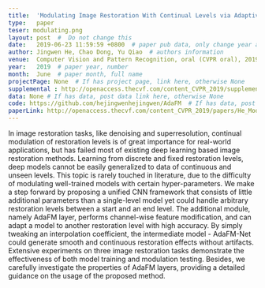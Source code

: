 ```yaml
---
title:  'Modulating Image Restoration With Continual Levels via Adaptive Feature Modification Layers'  #  Paper title, covered by ''
type:   paper
teser: modulating.png
layout: post  #  Do not change this
date:   2019-06-23 11:59:59 +0800  # paper pub data, only change year and month according to this format
author: Jingwen He, Chao Dong, Yu Qiao  # authors information
venue:  Computer Vision and Pattern Recognition, oral (CVPR oral), 2019  # Where it be, ICCV and CVPR remove IEEE Conference on, 
year:   2019  # paper year, number
month:  June  # paper month, full name
projectPage: None  # If has project page, link here, otherwise None
supplemental : http://openaccess.thecvf.com/content_CVPR_2019/supplemental/He_Modulating_Image_Restoration_CVPR_2019_supplemental.pdf
data: None # If has data, post data link here, otherwise None
code: https://github.com/hejingwenhejingwen/AdaFM  # If has data, post code link here, otherwise None
paperLink: http://openaccess.thecvf.com/content_CVPR_2019/papers/He_Modulating_Image_Restoration_With_Continual_Levels_via_Adaptive_Feature_Modification_CVPR_2019_paper.pdf  # post paper pdf link here
---
```


In image restoration tasks, like denoising and superresolution, continual modulation of restoration levels is of great importance for real-world applications, but has failed most of existing deep learning based image restoration methods. Learning from discrete and fixed restoration levels, deep models cannot be easily generalized to data of continuous and unseen levels. This topic is rarely touched in literature, due to the difficulty of modulating well-trained models with certain hyper-parameters. We make a step forward by proposing a unified CNN framework that consists of little additional parameters than a single-level model yet could handle arbitrary restoration levels between a start and an end level. The additional module, namely AdaFM layer, performs channel-wise feature modification, and can adapt a model to another restoration level with high accuracy. By simply tweaking an interpolation coefficient, the intermediate model - AdaFM-Net could generate smooth and continuous restoration effects without artifacts. Extensive experiments on three image restoration tasks demonstrate the effectiveness of both model training and modulation testing. Besides, we carefully investigate the properties of AdaFM layers, providing a detailed guidance on the usage of the proposed method.
